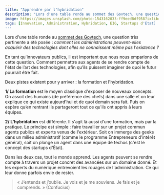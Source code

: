 ```yaml
---
title: "Apprendre par l'hybridation"
description: "Lors d'une table ronde au sommet des Govtech, une question très pertinente a été posé : comment les administrations peuvent-elles acquérir des technologies dont elles ne connaissent même pas l'existence ?"
image: https://images.unsplash.com/photo-1543162033-ff9eed8df958?ixlib=rb-1.2.1&ixid=eyJhcHBfaWQiOjEyMDd9&auto=format&fit=crop&w=900&q=60
tags: [Innovation, Administration, Hybridation, EIG, Startups d'État]
---
```


Lors d'une table ronde au [sommet des Govtech](https://govtechsummit.eu/the-govtech-summit-2019/), une question très pertinente a été posée : *comment les administrations peuvent-elles acquérir des technologies dont elles ne connaissent même pas l'existence ?*

En tant qu'innovateurs publics, il est important que nous nous emparions de cette question. Comment permettre aux agents de se rendre compte de l'état de l’art des technologies, afin qu'ils puissent imaginer de quoi le futur pourrait être fait.

Deux pistes existent pour y arriver : la formation et l'hybridation.

**1/ La formation** est le moyen classique d'exposer de nouveaux concepts. On assoit des humains (de préférence des chefs) dans une salle et on leur explique ce qui existe aujourd'hui et de quoi demain sera fait. Puis on espère qu’en rentrant ils partageront tout ce qu'ils ont appris à leurs équipes.

**2/ L'hybridation** est différente. Il s'agit là aussi d'une formation, mais par la pratique. Le principe est simple : faire travailler sur un projet commun agents publics et experts venus de l'extérieur. Soit on immerge des geeks dans un milieu administratif (comme le programme Entrepreneurs d'intérêt général), soit on plonge un agent dans une équipe de techos (c'est le concept des startups d'État).

Dans les deux cas, tout le monde apprend. Les agents peuvent se rendre compte à travers un projet concret des avancées sur un domaine donné. Et les experts du numérique entrevoient les rouages de l'administration. Ce qui leur donne parfois envie de rester.

> « J’entends et j’oublie. Je vois et je me souviens. Je fais et je comprends. » (Confucius)
